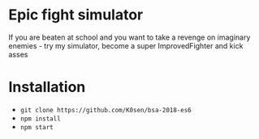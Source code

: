 # Epic fight simulator

If you are beaten at school and you want to take a revenge on imaginary enemies - try my simulator, become a super ImprovedFighter and kick asses

# Installation 

- `git clone https://github.com/K0sen/bsa-2018-es6`
- `npm install`
- `npm start`